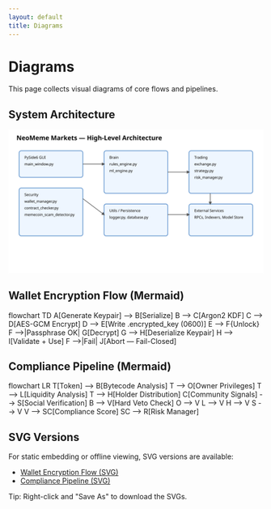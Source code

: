 ```yaml
---
layout: default
title: Diagrams
---
```


# Diagrams

This page collects visual diagrams of core flows and pipelines.

## System Architecture

![System Architecture](./assets/architecture.svg)

## Wallet Encryption Flow (Mermaid)

<div class="mermaid">
flowchart TD
    A[Generate Keypair] --> B[Serialize]
    B --> C[Argon2 KDF]
    C --> D[AES-GCM Encrypt]
    D --> E[Write .encrypted_key (0600)]
    E --> F{Unlock}
    F -->|Passphrase OK| G[Decrypt]
    G --> H[Deserialize Keypair]
    H --> I[Validate + Use]
    F -->|Fail| J[Abort — Fail-Closed]
</div>

## Compliance Pipeline (Mermaid)

<div class="mermaid">
flowchart LR
    T[Token] --> B[Bytecode Analysis]
    T --> O[Owner Privileges]
    T --> L[Liquidity Analysis]
    T --> H[Holder Distribution]
    C[Community Signals] --> S[Social Verification]
    B --> V[Hard Veto Check]
    O --> V
    L --> V
    H --> V
    S --> V
    V --> SC[Compliance Score]
    SC --> R[Risk Manager]
</div>

## SVG Versions

For static embedding or offline viewing, SVG versions are available:

- [Wallet Encryption Flow (SVG)](./assets/wallet_encryption_flow.svg)
- [Compliance Pipeline (SVG)](./assets/compliance_pipeline.svg)

Tip: Right-click and "Save As" to download the SVGs.
